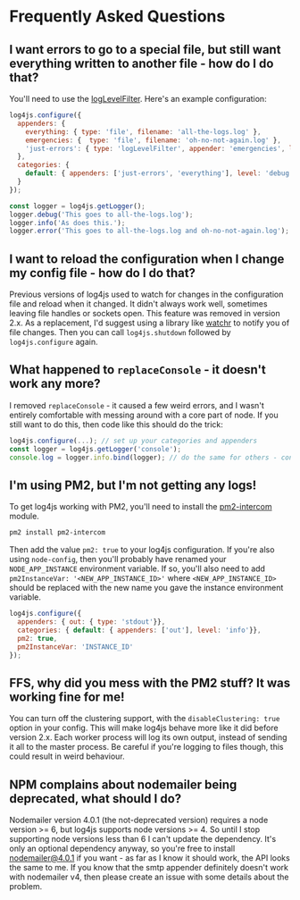 # Frequently Asked Questions

## I want errors to go to a special file, but still want everything written to another file - how do I do that?

You'll need to use the [logLevelFilter](logLevelFilter.md). Here's an example configuration:
```javascript
log4js.configure({
  appenders: {
    everything: { type: 'file', filename: 'all-the-logs.log' },
    emergencies: {  type: 'file', filename: 'oh-no-not-again.log' },
    'just-errors': { type: 'logLevelFilter', appender: 'emergencies', level: 'error' }
  },
  categories: {
    default: { appenders: ['just-errors', 'everything'], level: 'debug' }
  }
});

const logger = log4js.getLogger();
logger.debug('This goes to all-the-logs.log');
logger.info('As does this.');
logger.error('This goes to all-the-logs.log and oh-no-not-again.log');

```

## I want to reload the configuration when I change my config file - how do I do that?

Previous versions of log4js used to watch for changes in the configuration file and reload when it changed. It didn't always work well, sometimes leaving file handles or sockets open. This feature was removed in version 2.x. As a replacement, I'd suggest using a library like [watchr](https://www.npmjs.com/package/watchr) to notify you of file changes. Then you can call `log4js.shutdown` followed by `log4js.configure` again.

## What happened to `replaceConsole` - it doesn't work any more?

I removed `replaceConsole` - it caused a few weird errors, and I wasn't entirely comfortable with messing around with a core part of node. If you still want to do this, then code like this should do the trick:
```javascript
log4js.configure(...); // set up your categories and appenders
const logger = log4js.getLogger('console');
console.log = logger.info.bind(logger); // do the same for others - console.debug, etc.
```

## I'm using PM2, but I'm not getting any logs!
To get log4js working with PM2, you'll need to install the [pm2-intercom](https://www.npmjs.com/package/pm2-intercom) module.
```bash
pm2 install pm2-intercom
```
Then add the value `pm2: true` to your log4js configuration. If you're also using `node-config`, then you'll probably have renamed your `NODE_APP_INSTANCE` environment variable. If so, you'll also need to add `pm2InstanceVar: '<NEW_APP_INSTANCE_ID>'` where `<NEW_APP_INSTANCE_ID>` should be replaced with the new name you gave the instance environment variable.
```javascript
log4js.configure({
  appenders: { out: { type: 'stdout'}},
  categories: { default: { appenders: ['out'], level: 'info'}},
  pm2: true,
  pm2InstanceVar: 'INSTANCE_ID'
});
```

## FFS, why did you mess with the PM2 stuff? It was working fine for me!
You can turn off the clustering support, with the `disableClustering: true` option in your config. This will make log4js behave more like it did before version 2.x. Each worker process will log its own output, instead of sending it all to the master process. Be careful if you're logging to files though, this could result in weird behaviour.

## NPM complains about nodemailer being deprecated, what should I do?

Nodemailer version 4.0.1 (the not-deprecated version) requires a node version >= 6, but log4js supports node versions >= 4. So until I stop supporting node versions less than 6 I can't update the dependency. It's only an optional dependency anyway, so you're free to install nodemailer@4.0.1 if you want - as far as I know it should work, the API looks the same to me. If you know that the smtp appender definitely doesn't work with nodemailer v4, then please create an issue with some details about the problem.

